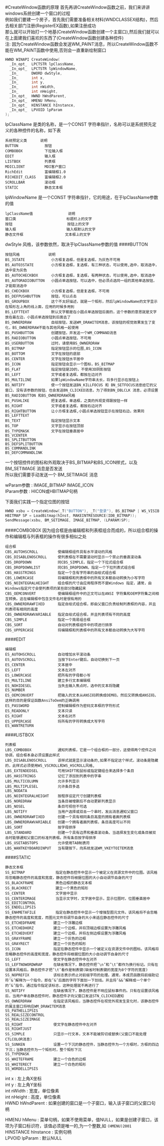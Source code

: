 #CreateWindow函数的原理
首先再讲CreateWindow函数之前，我们来讲讲windows系统创建一个窗口的过程           
例如我们要建一个房子，首先我们需要准备相关材料(WNDCLASSEX结构)，然后去相关部门注册(RegisterEX函数),如果注册成功          
那么就可以开始打一个地基(CreateWindow函数创建一个主窗口),然后我们就可以在上面建我们喜欢的东西了(CreateWindow函数创建各种控件)        
注: 因为CreateWindow函数会发送WM_PAINT消息，所以CreateWindow函数不能在WM_PAINT函数中使用,否则会一直重新绘制窗口            
```cpp
HWND WINAPI CreateWindow(
  _In_opt_  LPCTSTR lpClassName,
  _In_opt_  LPCTSTR lpWindowName,
  _In_      DWORD dwStyle,
  _In_      int x,
  _In_      int y,
  _In_      int nWidth,
  _In_      int nHeight,
  _In_opt_  HWND hWndParent,
  _In_opt_  HMENU hMenu,
  _In_opt_  HINSTANCE hInstance,
  _In_opt_  LPVOID lpParam
);
```
lpClassName 是类的名称，是一个CONST 字符串指针，名称可以是系统预先定义的各种控件的名称，如下表
```text
系统预定义类      说明
BUTTON            按钮
COMBOBOX          下拉输入框
EDIT              输入框
LISTBOX           列表框
MDICLIENT         MDI客户窗口
RichEdit          富编辑框1.0
RICHEDIT_CLASS    富编辑框2.0 
SCROLLBAR         滚动框
STATIC            静态文本框
```

lpWindowName 是一个CONST 字符串指针，它的用途，在于lpClassName参数的值
```text
lpClassName值                说明
窗口类                       标题栏上的文字
按钮                         按钮上的文字
输入框                       输入框默认的文字
静态文件框                   文本框上的文字
```
dwStyle 风格，该参数依然，取决于lpClassName参数的值
####BUTTON
```text
按钮风格             说明
BS_3STATE            小方框复选框，但是复选框，为灰色不可用
BS_AUTO3STATE        小方框复选框，复选框，有三种状态，可以使用,选中，取消选中，选中变为灰色
BS_AUTOCHECKBOX      小方框复选框，复选框，有两种状态，可以使用,选中，取消选中   
BS_AUTORADIOBUTTON   小圆点单选按钮，可以选中，但必须点选同一组的其他单选按钮，才能取消选中
BS_CHECKBOX          小方框复选框，但是复选框，不可用
BS_DEFPUSHBUTTON     按钮，可以点击
BS_GROUPBOX          这个不太好描述，就是一个矩形，然后lpWindowName的文字显示在矩形左上角的线上面，应用的时候多用到
BS_LEFTTEXT          默认文字都是在小圆点单选按钮后面的，这个参数的意思就是文字放在最左边，小圆点单选按钮到后面去了 
BS_OWNERDRAW         自绘按钮，发送WM_DRAWITEM消息，该按钮的视觉效果发生了变化，BS_OWNERDRAW不能与其他风格一起使用
BS_PUSHBUTTON        创建按钮，并发送一个WM_COMMAND消息
BS_RADIOBUTTON       小圆点单选按钮，不可用
BS_USERBUTTON        过时，请使用BS_OWNERDRAW 
BS_BITMAP            指定按钮显示的位图,BS_ICON
BS_BOTTOM            文字在按钮的底部
BS_CENTER            文字在按钮水平居中
BS_ICON              指定按钮会显示一个图标，BS_BITMAP
BS_FLAT              指定按钮是2D的，不使用3D阴影按钮
BS_LEFT              文字或者复选框，都按左边对齐
BS_MULTILINE         如果lpWindowName字符串太长，将多行显示在按钮上
BS_NOTIFY            使一个按钮发送BN_KILLFOCUS 和 BN_SETFOCUS消息给它的父窗口，没有该参数的按钮，也会发送BN_CLICKED消息，为了得到BN_DBLCLK 消息，必须设置BS_RADIOBUTTON 和BS_OWNERDRAW风格
BS_PUSHLIKE          把复选框，单选框，之类的外观变得跟按钮一样
BS_RIGHT             文字或者复选框，都按右边对齐
BS_RIGHTBUTTON       让小方框复选框,小圆点单选按钮显示在按钮右边，效果同BS_LEFTTEXT
BS_TEXT              指定按钮显示文本
BS_TOP               文字显示在按钮顶部
BS_TYPEMASK          文字在按钮垂直居中
BS_VCENTER
BS_SPLITBUTTON
BS_DEFSPLITBUTTON
BS_COMMANDLINK
BS_DEFCOMMANDLINK
```
一个按钮控件的图标和外观取决于BS_BITMAP和BS_ICON样式，以及 BM_SETIMAGE 消息是否发送               
所以我们需要手动发送一个 BM_SETIMAGE 消息         

wParam参数 :  IMAGE_BITMAP     IMAGE_ICON              
lParam参数 :  HICON或HBITMAP句柄         

下面我们实践一个指定位图的按钮
```cpp
HWND xsbu = CreateWindow(_T("BUTTON"), _T("登录"), BS_BITMAP | WS_VISIBLE | WS_CHILD, 110,263,58,26,hWnd, NULL, hInst, NULL);
HBITMAP SP = LoadBitmap(hInst, MAKEINTRESOURCE(IDB_BITMAP));
SendMessage(xsbu, BM_SETIMAGE, IMAGE_BITMAP, (LPARAM)SP);
```

####COMBOBOX
因为组合框是由编辑框和列表框组合而成的，所以组合框的操作和编辑框与列表框的操作有很多相似之处
```text
组合框
CBS_AUTOHSCROLL         使编辑框组件具有水平滚动的风格
CBS_DISABLENOSCROLL     使列表框在不需要滚动时显示一个禁止的垂直滚动条
CBS_DROPDOWN            同CBS_SIMPLE，指定一个下拉式组合框
CBS_DROPDOWNLIST        同CBS_DROPDOWN，指定一个下拉列表式组合框
CBS_HASSTRINGS          指定一个含有字符串的自绘式组合框
CBS_LOWERCASE           将编辑框和列表框中的所有文本都自动转换为小写字符
CBS_NOINTEGRALHEIGHT    组合框的尺寸由应用程序而不是Windows 指定，通常，由Windows指定尺寸会使列表项的某些部分隐藏起来
CBS_OEMCONVERT          使编辑框组件中的正文可以在ANSI 字符集和OEM字符集之间相互转换。这在编辑框中包含文件名时是很有用的
CBS_OWNERDRAWFIXED      指定自绘式组合框，即由父窗口负责绘制列表框的内容，并且列表项有相同的高度
CBS_OWNERDRAWVARIABLE   指定自绘式组合框，并且列表项有不同的高度
CBS_SIMPLE              指定一个简易组合框
CBS_SORT                自动对列表框组件中的项进行排序
CBS_UPPERCASE           将编辑框和列表框中的所有文本都自动转换为大写字符
```
####EDIT
```text
编辑框
ES_AUTOHSCROLL          自动增加水平滚动条
ES_AUTOVSCROLL          当按下Enter键后，自动切换到下一页
ES_CENTER               文本居中
ES_LEFT                 文本左对齐
ES_LOWERCASE            把所有的字母都小写
ES_MULTILINE            建立多行文本编辑框
ES_NOHIDESEL            当失去输入焦点时，选中的文本将隐藏
ES_NUMBER
ES_OEMCONVERT           把输入的文本从ANSI码转换成OEM码，然后又转换成ANSI码，这样的目的是保证函数AnsiToOem的正确调用
ES_PASSWORD             控制编辑框作为密码文本框的字符形式
ES_READONLY             文本只读
ES_RIGHT                文本右对齐
ES_UPPERCASE            将所有的字符转换成大写字符
ES_WANTRETURN
```
####LISTBOX
```text
列表框       
LBS_COMBOBOX            通知列表框，它是一个组合框的一部分，这使得两个控件之间协调，组合框本身必须设置此样式
LBS_DISABLENOSCROLL     该样式就是显示滚动条的,如果不指定这个样式，滚动条是隐藏的，此样式必须使用WS_VSCROLL和WS_HSCROLL风格,
LBS_EXTENDEDSEL         可用SHIFT和鼠标或指定键组合来选择多个条目
LBS_HASSTRINGS          记忆了添加到列表中的字串
LBS_MULTICOLUMN         允许多列显示
LBS_MULTIPLESEL         允许条目多选
LBS_NODATA
LBS_NOINTEGRALHEIGHT    按程序设定尺寸创建列表框
LBS_NOREDRAW            当条目被增删后不自动更新列表显示
LBS_NOSEL               条目可视但不可选
LBS_NOTIFY              当用户选择或双击一个串时，发出消息通知父窗口
LBS_OWNERDRAWFIXED      创建一个具有相同条目高度的拥有者画列表框
LBS_OWNERDRAWVARIABLE   创建一个拥有者画列表框，条目高度可以不同
LBS_SORT                按字母排序
LBS_STANDARD            创建一个具有边界和垂直滚动条、当选择发生变化或条目被双击时能够通知父窗口的标准列表框。所有条目按字母排序
LBS_USETABSTOPS         允许使用TAB制表符
LBS_WANTKEYBOARDINPUT   当有键按下，向系统发送WM_VKEYTOITEM消息
```
####STATIC
```text
静态文本框
SS_BITMAP              指定在静态控件中显示一个被定义在资源文件中的位图。该风格将忽略静态控件的高度和宽度，静态控件将根据位图的大小自动调节自身的尺寸
SS_BLACKFRAME          黑色边框的静态文本框
SS_BLACKRECT           建立一个黑色的矩形
SS_CENTER              文字居中显示
SS_CENTERIMAGE         当显示文字时，文字居中显示，显示位图时，位图垂直居中
SS_EDITCONTROL
SS_ENDELLIPSIS
SS_ENHMETAFILE         指定在静态控件中显示一个增强型图元文件。该风格将不会忽略静态控件的高度和宽度，而图元文件将调节自身的大小来适应静态控件的尺寸
SS_ETCHEDFRAME        建立一个浮雕边框
SS_ETCHEDHORZ         建立一个边框，并将顶端边框设置为浮雕风格
SS_ETCHEDVERT         建立一个边框，并将左侧边框设置为浮雕风格
SS_GRAYFRAME          建立一个灰色的边框
SS_GRAYRECT           建立一个灰色的矩形
SS_ICON               指定在静态控件中显示一个被定义在资源文件中的图标。该风格将忽略静态控件的高度和宽度，静态控件将根据位图的大小自动调节自身的尺寸
SS_LEFT               使文字在静态控件中左对齐
SS_LEFTNOWORDWRAP     在缺省情况下，静态控件把’\n’和’\t’都作为换行标记。只有在设置本风格后，静态控件才把’\t’看作是制表键(缺省时制表键的宽度为8个字符的宽度)
SS_NOPREFIX           该标志表示终止对前缀字符的处理。通常，本成员函数将前缀助记符’&’解释为一个指令，即在’&’后面的字符下面划一下划线。并且将’&&’解释成一个单个的’&’指令。通过指令指定该标志，这种处理就不再进行了
SS_NOTIFY             在缺省情况下，静态控件是不响应鼠标事件的。只有在设置该风格后，当用户单击静态控件时，静态控件才向父窗口发送STN_CLICKED通知
SS_OWNERDRAW          在指定该风格后，当静态控件在视觉外观发生变化时，该静态控件的属主窗口将响应WM_DRAWITEM消息
SS_PATHELLIPSIS
SS_REALSIZECONTROL
SS_REALSIZEIMAGE
SS_RIGHT              使文字在静态控件中左对齐
SS_RIGHTJUST
SS_SIMPLE             只显示一行文本，文本不能被剪切或替换(父窗口不能处理CTLCOLOR消息)
SS_SUNKEN             设置一个下沉的静态控件，当静态控件为一个方框时，方框的四边下沉；当静态控件为一个矩形时，整个矩形下沉
SS_TYPEMASK
SS_WHITEFRAME         建立一个白色的边框
SS_WHITERECT          建立一个白色的矩形
SS_WORDELLIPSIS
```

int x : 左上角X坐标            
int y : 左上角Y坐标       
int nWidth : 宽度，单位像素      
int nHeight : 高度，单位像素       
HWND hWndParent : 如果创建的窗口是一个子窗口，输入该子窗口的父窗口句柄                

HMENU hMenu :  菜单句柄，如果不使用菜单，值NULL，如果是创建子窗口，该项为子窗口标识符，该值必须是唯一的,为一个整数,如 `(HMENU)2001`          
HINSTANCE hInstance : 实例句柄      
LPVOID lpParam : 默认NULL    